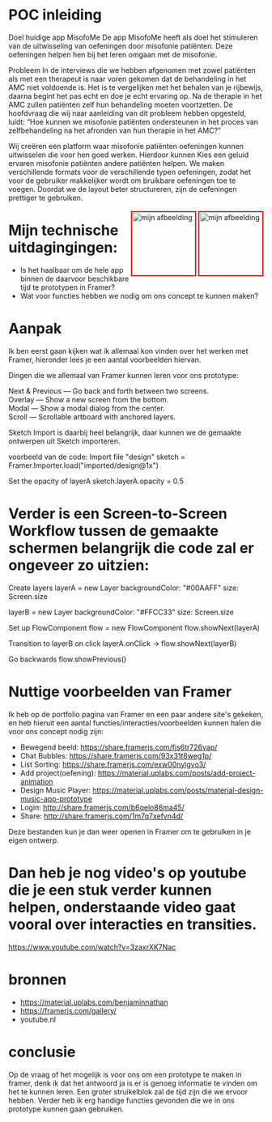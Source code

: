 # POC inleiding

Doel huidige app MisofoMe
De app MisofoMe heeft als doel het stimuleren van de uitwisseling van oefeningen door misofonie patiënten. Deze oefeningen helpen hen bij het leren omgaan met de misofonie.

Probleem
In de interviews die we hebben afgenomen met zowel patiënten als met een therapeut is naar voren gekomen dat de behandeling in het AMC niet voldoende is. Het is te vergelijken met het behalen van je rijbewijs, daarna begint het pas echt en doe je echt ervaring op. Na de therapie in het AMC zullen patiënten zelf hun behandeling moeten voortzetten. De hoofdvraag die wij naar aanleiding van dit probleem hebben opgesteld, luidt:
“Hoe kunnen we misofonie patiënten ondersteunen in het proces van zelfbehandeling na het afronden van hun therapie in het AMC?”

Wij creëren een platform waar misofonie patiënten oefeningen kunnen uitwisselen die voor hen goed werken. Hierdoor kunnen
Kies een geluid ervaren misofonie patiënten andere patiënten helpen. We maken verschillende formats voor de verschillende typen oefeningen, zodat het voor de gebruiker makkelijker wordt om bruikbare oefeningen toe te voegen. Doordat we de layout beter structureren, zijn de oefeningen prettiger te gebruiken.

<img src="https://trello-attachments.s3.amazonaws.com/583830811dba0b1a3139bbda/5846e835f79f80897744f493/c7b393ecadc609ab2dfc5be648e43814/Schermafbeelding_2016-12-06_om_17.18.42.png" alt="mijn afbeelding" title="Concept schets" style="width: 125px; height: auto; max-width: 25%; float: right; margin: 4px 0 4px 4px; border: 2px solid red;">
<img src="https://trello-attachments.s3.amazonaws.com/583830811dba0b1a3139bbda/5846e835f79f80897744f493/5ff29cb25bff1c518dcb8812be115036/Schermafbeelding_2016-12-06_om_17.18.36.png" alt="mijn afbeelding" title="Concept schets" style="width: 125px; height: auto; max-width: 25%; float: right; margin: 4px 0 4px 4px; border: 2px solid red;">

# Mijn technische uitdagingingen:
- Is het haalbaar om de hele app binnen de daarvoor beschikbare tijd te prototypen in Framer?
- Wat voor functies hebben we nodig om ons concept te kunnen maken?

# Aanpak
Ik ben eerst gaan kijken wat ik allemaal kon vinden over het werken met Framer, hieronder lees je een aantal voorbeelden hiervan.

Dingen die we allemaal van Framer kunnen leren voor ons prototype:

Next & Previous — Go back and forth between two screens.<br>
Overlay — Show a new screen from the bottom.<br>
Modal — Show a modal dialog from the center.<br>
Scroll — Scrollable artboard with anchored layers.<br>

Sketch Import is daarbij heel belangrijk, daar kunnen we de gemaakte ontwerpen uit Sketch importeren.

voorbeeld van de code:
Import file "design" 
sketch = Framer.Importer.load("imported/design@1x")
 
Set the opacity of layerA 
sketch.layerA.opacity = 0.5

# Verder is een Screen-to-Screen Workflow tussen de gemaakte schermen belangrijk die code zal er ongeveer zo uitzien:

Create layers 
layerA = new Layer
    backgroundColor: "#00AAFF"
    size: Screen.size
 
layerB = new Layer
    backgroundColor: "#FFCC33"
    size: Screen.size
 
Set up FlowComponent 
flow = new FlowComponent
flow.showNext(layerA)

Transition to layerB on click 
layerA.onClick ->
    flow.showNext(layerB)
    
Go backwards 
flow.showPrevious()

# Nuttige voorbeelden van Framer
Ik heb op de portfolio pagina van Framer en een paar andere site's gekeken, en heb hieruit een aantal functies/interacties/voorbeelden kunnen halen die voor ons concept nodig zijn: 

- Bewegend beeld: https://share.framerjs.com/fjs6tr726vap/
- Chat Bubbles: https://share.framerjs.com/93x31t8weg1p/
- List Sorting: https://share.framerjs.com/exw00nylgvo3/
- Add project(oefening): https://material.uplabs.com/posts/add-project-animation
- Design Music Player: https://material.uplabs.com/posts/material-design-music-app-prototype
- Login: http://share.framerjs.com/b6qelo86ma45/
- Share: http://share.framerjs.com/1m7q7xefvn4d/


Deze bestanden kun je dan weer openen in Framer om te gebruiken in je eigen ontwerp.

# Dan heb je nog video's op youtube die je een stuk verder kunnen helpen, onderstaande video gaat vooral over interacties en transities.

https://www.youtube.com/watch?v=3zaxrXK7Nac

# bronnen
- https://material.uplabs.com/benjaminnathan
- https://framerjs.com/gallery/
- youtube.nl

# conclusie
Op de vraag of het mogelijk is voor ons om een prototype te maken in framer, denk ik dat het antwoord ja is er is genoeg informatie te vinden om het te kunnen leren. Een groter struikelblok zal de tijd zijn die we ervoor hebben. Verder heb ik erg handige functies gevonden die we in ons prototype kunnen gaan gebruiken.
